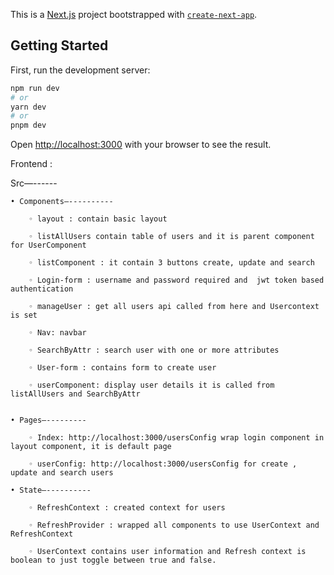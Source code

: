 This is a [Next.js](https://nextjs.org/) project bootstrapped with [`create-next-app`](https://github.com/vercel/next.js/tree/canary/packages/create-next-app).

## Getting Started

First, run the development server:

```bash
npm run dev
# or
yarn dev
# or
pnpm dev
```

Open [http://localhost:3000](http://localhost:3000) with your browser to see the result.


Frontend : 

Src—------

    • Components—----------
        
        ◦ layout : contain basic layout 
        
        ◦ listAllUsers contain table of users and it is parent component for UserComponent
        
        ◦ listComponent : it contain 3 buttons create, update and search
        
        ◦ Login-form : username and password required and  jwt token based authentication
        
        ◦ manageUser : get all users api called from here and Usercontext is set
        
        ◦ Nav: navbar
        
        ◦ SearchByAttr : search user with one or more attributes
        
        ◦ User-form : contains form to create user
        
        ◦ userComponent: display user details it is called from listAllUsers and SearchByAttr


    • Pages—---------

        ◦ Index: http://localhost:3000/usersConfig wrap login component in layout component, it is default page
        
        ◦ userConfig: http://localhost:3000/usersConfig for create , update and search users

    • State—----------

        ◦ RefreshContext : created context for users 

        ◦ RefreshProvider : wrapped all components to use UserContext and RefreshContext 

        ◦ UserContext contains user information and Refresh context is boolean to just toggle between true and false.


